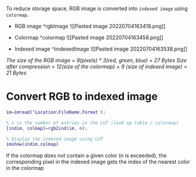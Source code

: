 To reduce storage space, RGB image is converted into `indexed image` using `colormap`.

- RGB image ^rgbImage
![[Pasted image 20220704163418.png]]

- Colormap ^colormap
![[Pasted image 20220704163458.png]]

- Indexed image ^iindexedImage
![[Pasted image 20220704163538.png]]

*The size of the RGB image = 9(pixels) \* 3(red, green, blue) = 27 Bytes*
*Size after compression = 12(size of the colormap) + 9 (size of indexed image) = 21 Bytes*

# Convert RGB to indexed image
```matlab
im=imread(‘Location\FileName.Format');

% n is the number of entries in the LUT (look up table / colormap)
[indim, colmap]=rgb2ind(im, n);

% Display the indexed image using LUT
imshow(indim,colmap)
```
If the colormap does not contain a given color (n is exceeded), the corresponding pixel in the indexed image gets the index of the nearest color in the colormap